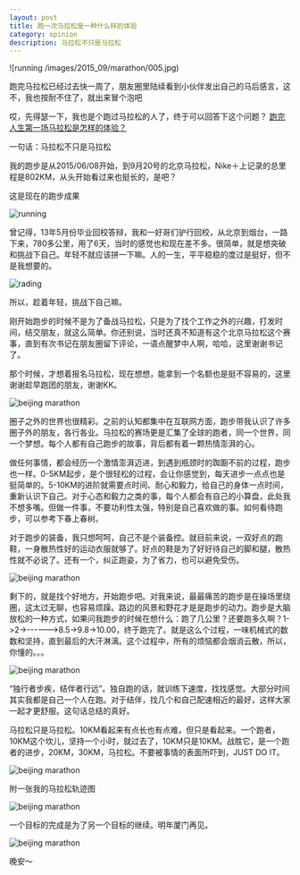 ```yaml
---
layout: post
title: 跑一次马拉松是一种什么样的体验
category: opinion
description: 马拉松不只是马拉松
---
```


![running /images/2015_09/marathon/005.jpg)

跑完马拉松已经过去快一周了，朋友圈里陆续看到小伙伴发出自己的马后感言，这不，我也按耐不住了，就出来冒个泡吧

哎，先得瑟一下，我也是个跑过马拉松的人了，终于可以回答下这个问题？
[跑完人生第一场马拉松是怎样的体验？](http://www.zhihu.com/question/34201129)

一句话：马拉松不只是马拉松

我的跑步是从2015/06/08开始，到9月20号的北京马拉松，Nike＋上记录的总里程是802KM，从头开始看过来也挺长的，是吧？

这是现在的跑步成果

<p><img alt="running" data-layzr="/images/2015_09/marathon/002.jpg"/></p>

曾记得，13年5月份毕业回校答辩，我和一好哥们驴行回校，从北京到烟台，一路下来，780多公里，用了6天，当时的感觉也和现在差不多。很简单，就是想突破和挑战下自己。年轻不就应该拼一下嘛。人的一生，平平稳稳的度过是挺好，但不是我想要的。

<p><img alt="rading" data-layzr="/images/2015_09/marathon/006.jpg"/></p>

所以，趁着年轻，挑战下自己嘛。

刚开始跑步的时候不是为了备战马拉松，只是为了找个工作之外的兴趣，打发时间，结交朋友，就这么简单。你还别说，当时还真不知道有这个北京马拉松这个赛事，直到有次书记在朋友圈留下评论，一语点醒梦中人啊，哈哈，这里谢谢书记了。

那个时候，才想着报名马拉松，现在想想，能拿到一个名额也是挺不容易的，这里谢谢趁早跑团的朋友，谢谢KK。

<p><img alt="beijing marathon" data-layzr="/images/2015_09/marathon/004.jpg"/></p>

圈子之外的世界也很精彩。之前的认知都集中在互联网方面，跑步带我认识了许多圈子外的朋友，各行各业。马拉松的赛场更是汇集了全球的跑者，同一个世界，同一个梦想。每个人都有自己跑步的故事，背后都有着一颗热情澎湃的心。

做任何事情，都会经历一个激情澎湃迈进，到遇到瓶颈时的踟蹰不前的过程，跑步也一样。0-5KM起步，是个很轻松的过程，会让你感觉到，每天进步一点点也是挺简单的。5-10KM的进阶就需要点时间、耐心和毅力，给自己的身体一点时间，重新认识下自己。对于心态和毅力之类的事，每个人都会有自己的小算盘，此处我不想多嘴。但做一件事，不要功利性太强，特别是自己喜欢做的事。如何看待跑步，可以参考下春上春树。

对于跑步的装备，我只想呵呵，自己不是个装备控。就目前来说，一双好点的跑鞋，一身散热性好的运动衣服就够了。好点的鞋是为了好好待自己的脚和腿，散热性就不必说了。还有一个，纠正跑姿，为了省力，也可以避免受伤。

<p><img alt="beijing marathon" data-layzr="/images/2015_09/marathon/009.jpg"/></p>

剩下的，就是找个好地方，开始跑步吧。对我来说，最最痛苦的跑步是在操场里绕圈，这太过无聊，也容易烦躁。路边的风景和野花才是是跑步的动力。跑步是大脑放松的一种方式，如果问我跑步的时候在想什么：跑了几公里？还要跑多久啊？1->2->------>8.5->9.8->10.00，终于跑完了。就是这么个过程，一味机械式的数数和坚持，直到最后的大汗淋漓。这个过程中，所有的烦恼都会烟消云散，所以，你懂的。。。

<p><img alt="beijing marathon" data-layzr="/images/2015_09/marathon/010.jpg"/></p>

“独行者步疾，结伴者行远”。独自跑的话，就训练下速度，找找感觉。大部分时间其实我都是自己一个人在跑。对于结伴，找几个和自己配速相近的最好，这样大家一起才更舒服。这句话总结的真好。

马拉松只是马拉松。10KM看起来有点长也有点难，但只是看起来。一个跑者，10KM这个坎儿，坚持一个小时，就过去了，10KM只是10KM。战胜它，是一个跑者的进步，20KM，30KM，马拉松。不要被事情的表面所吓到，JUST DO IT。

<p><img alt="beijing marathon" data-layzr="/images/2015_09/marathon/007.jpg"/></p>

附一张我的马拉松轨迹图

<p><img alt="beijing marathon" data-layzr="/images/2015_09/marathon/003.jpg"/></p>

一个目标的完成是为了另一个目标的继续。明年厦门再见。

<p><img alt="beijing marathon" data-layzr="/images/2015_09/marathon/008.jpg"/></p>

晚安～
